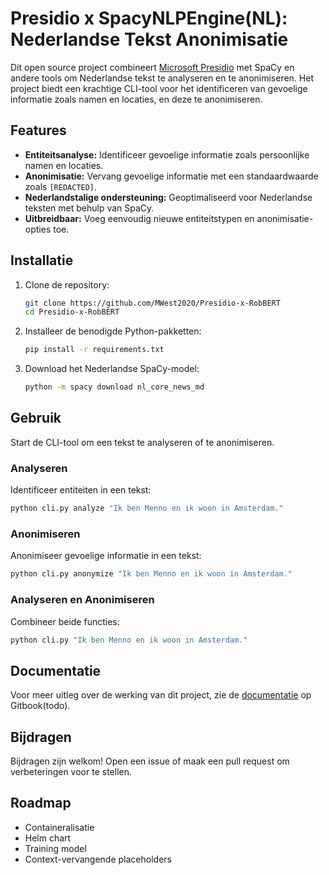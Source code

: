 # Presidio x SpacyNLPEngine(NL): Nederlandse Tekst Anonimisatie

Dit open source project combineert [Microsoft Presidio](https://github.com/microsoft/presidio) met SpaCy en andere tools om Nederlandse tekst te analyseren en te anonimiseren. Het project biedt een krachtige CLI-tool voor het identificeren van gevoelige informatie zoals namen en locaties, en deze te anonimiseren.

## **Features**
- **Entiteitsanalyse:** Identificeer gevoelige informatie zoals persoonlijke namen en locaties.
- **Anonimisatie:** Vervang gevoelige informatie met een standaardwaarde zoals `[REDACTED]`.
- **Nederlandstalige ondersteuning:** Geoptimaliseerd voor Nederlandse teksten met behulp van SpaCy.
- **Uitbreidbaar:** Voeg eenvoudig nieuwe entiteitstypen en anonimisatie-opties toe.

## **Installatie**
1. Clone de repository:
   ```bash
   git clone https://github.com/MWest2020/Presidio-x-RobBERT
   cd Presidio-x-RobBERT
    ```

2. Installeer de benodigde Python-pakketten:
    ```bash
    pip install -r requirements.txt
    ```

3. Download het Nederlandse SpaCy-model:
    ```bash
    python -m spacy download nl_core_news_md
    ``` 

## Gebruik

Start de CLI-tool om een tekst te analyseren of te anonimiseren.

### Analyseren
Identificeer entiteiten in een tekst:

```bash
python cli.py analyze "Ik ben Menno en ik woon in Amsterdam."
```
### Anonimiseren

Anonimiseer gevoelige informatie in een tekst:
```bash
python cli.py anonymize "Ik ben Menno en ik woon in Amsterdam."
```

### Analyseren en Anonimiseren
Combineer beide functies:

```bash
python cli.py "Ik ben Menno en ik woon in Amsterdam."
```

## Documentatie

Voor meer uitleg over de werking van dit project, zie de [documentatie]() op Gitbook(todo).

## Bijdragen
Bijdragen zijn welkom! Open een issue of maak een pull request om verbeteringen voor te stellen.

## Roadmap

- Containeralisatie
- Helm chart
- Training model
- Context-vervangende placeholders